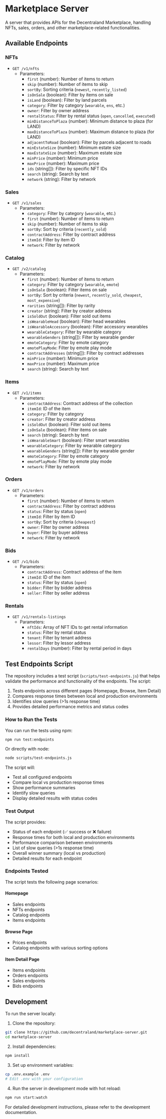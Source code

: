 # Marketplace Server

A server that provides APIs for the Decentraland Marketplace, handling NFTs, sales, orders, and other marketplace-related functionalities.

## Available Endpoints

### NFTs

- `GET /v1/nfts`
  - Parameters:
    - `first` (number): Number of items to return
    - `skip` (number): Number of items to skip
    - `sortBy`: Sorting criteria (`newest`, `recently_listed`)
    - `isOnSale` (boolean): Filter by items on sale
    - `isLand` (boolean): Filter by land parcels
    - `category`: Filter by category (`wearable`, `ens`, etc.)
    - `owner`: Filter by owner address
    - `rentalStatus`: Filter by rental status (`open`, `cancelled`, `executed`)
    - `minDistanceToPlaza` (number): Minimum distance to plaza (for LAND)
    - `maxDistanceToPlaza` (number): Maximum distance to plaza (for LAND)
    - `adjacentToRoad` (boolean): Filter by parcels adjacent to roads
    - `minEstateSize` (number): Minimum estate size
    - `maxEstateSize` (number): Maximum estate size
    - `minPrice` (number): Minimum price
    - `maxPrice` (number): Maximum price
    - `ids` (string[]): Filter by specific NFT IDs
    - `search` (string): Search by text
    - `network` (string): Filter by network

### Sales

- `GET /v1/sales`
  - Parameters:
    - `category`: Filter by category (`wearable`, etc.)
    - `first` (number): Number of items to return
    - `skip` (number): Number of items to skip
    - `sortBy`: Sort by criteria (`recently_sold`)
    - `contractAddress`: Filter by contract address
    - `itemId`: Filter by item ID
    - `network`: Filter by network

### Catalog

- `GET /v2/catalog`
  - Parameters:
    - `first` (number): Number of items to return
    - `category`: Filter by category (`wearable`, `emote`)
    - `isOnSale` (boolean): Filter items on sale
    - `sortBy`: Sort by criteria (`newest`, `recently_sold`, `cheapest`, `most_expensive`)
    - `rarities` (string[]): Filter by rarity
    - `creator` (string): Filter by creator address
    - `isSoldOut` (boolean): Filter sold out items
    - `isWearableHead` (boolean): Filter head wearables
    - `isWearableAccessory` (boolean): Filter accessory wearables
    - `wearableCategory`: Filter by wearable category
    - `wearableGenders` (string[]): Filter by wearable gender
    - `emoteCategory`: Filter by emote category
    - `emotePlayMode`: Filter by emote play mode
    - `contractAddresses` (string[]): Filter by contract addresses
    - `minPrice` (number): Minimum price
    - `maxPrice` (number): Maximum price
    - `search` (string): Search by text

### Items

- `GET /v1/items`
  - Parameters:
    - `contractAddress`: Contract address of the collection
    - `itemId`: ID of the item
    - `category`: Filter by category
    - `creator`: Filter by creator address
    - `isSoldOut` (boolean): Filter sold out items
    - `isOnSale` (boolean): Filter items on sale
    - `search` (string): Search by text
    - `isWearableSmart` (boolean): Filter smart wearables
    - `wearableCategory`: Filter by wearable category
    - `wearableGenders` (string[]): Filter by wearable gender
    - `emoteCategory`: Filter by emote category
    - `emotePlayMode`: Filter by emote play mode
    - `network`: Filter by network

### Orders

- `GET /v1/orders`
  - Parameters:
    - `first` (number): Number of items to return
    - `contractAddress`: Filter by contract address
    - `status`: Filter by status (`open`)
    - `itemId`: Filter by item ID
    - `sortBy`: Sort by criteria (`cheapest`)
    - `owner`: Filter by owner address
    - `buyer`: Filter by buyer address
    - `network`: Filter by network

### Bids

- `GET /v1/bids`
  - Parameters:
    - `contractAddress`: Contract address of the item
    - `itemId`: ID of the item
    - `status`: Filter by status (`open`)
    - `bidder`: Filter by bidder address
    - `seller`: Filter by seller address

### Rentals

- `GET /v1/rentals-listings`
  - Parameters:
    - `nftIds`: Array of NFT IDs to get rental information
    - `status`: Filter by rental status
    - `tenant`: Filter by tenant address
    - `lessor`: Filter by lessor address
    - `rentalDays` (number): Filter by rental period in days

## Test Endpoints Script

The repository includes a test script (`scripts/test-endpoints.js`) that helps validate the performance and functionality of the endpoints. The script:

1. Tests endpoints across different pages (Homepage, Browse, Item Detail)
2. Compares response times between local and production environments
3. Identifies slow queries (>1s response time)
4. Provides detailed performance metrics and status codes

### How to Run the Tests

You can run the tests using npm:

```bash
npm run test:endpoints
```

Or directly with node:

```bash
node scripts/test-endpoints.js
```

The script will:
- Test all configured endpoints
- Compare local vs production response times
- Show performance summaries
- Identify slow queries
- Display detailed results with status codes

### Test Output

The script provides:
- Status of each endpoint (✅ success or ❌ failure)
- Response times for both local and production environments
- Performance comparison between environments
- List of slow queries (>1s response time)
- Overall winner summary (local vs production)
- Detailed results for each endpoint

### Endpoints Tested

The script tests the following page scenarios:

#### Homepage
- Sales endpoints
- NFTs endpoints
- Catalog endpoints
- Items endpoints

#### Browse Page
- Prices endpoints
- Catalog endpoints with various sorting options

#### Item Detail Page
- Items endpoints
- Orders endpoints
- Sales endpoints
- Bids endpoints

## Development

To run the server locally:

1. Clone the repository:
```bash
git clone https://github.com/decentraland/marketplace-server.git
cd marketplace-server
```

2. Install dependencies:
```bash
npm install
```

3. Set up environment variables:
```bash
cp .env.example .env
# Edit .env with your configuration
```

4. Run the server in development mode with hot reload:
```bash
npm run start:watch
```

For detailed development instructions, please refer to the development documentation.